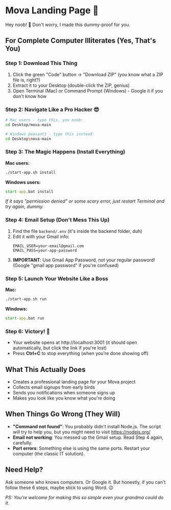 # Mova Landing Page 🚀

Hey noob! 👋 Don't worry, I made this dummy-proof for you.

## For Complete Computer Illiterates (Yes, That's You)

### Step 1: Download This Thing
1. Click the green "Code" button → "Download ZIP" (you know what a ZIP file is, right?)
2. Extract it to your Desktop (double-click the ZIP, genius)
3. Open Terminal (Mac) or Command Prompt (Windows) - Google it if you don't know how

### Step 2: Navigate Like a Pro Hacker 😎
```bash
# Mac users - type this, you noob:
cd Desktop/mova-main

# Windows peasants - type this instead:
cd Desktop\mova-main
```

### Step 3: The Magic Happens (Install Everything)

**Mac users:**
```bash
./start-app.sh install
```

**Windows users:**
```cmd
start-app.bat install
```

*If it says "permission denied" or some scary error, just restart Terminal and try again, dummy.*

### Step 4: Email Setup (Don't Mess This Up)
1. Find the file `backend/.env` (it's inside the backend folder, duh)
2. Edit it with your Gmail info:
   ```
   EMAIL_USER=your-email@gmail.com
   EMAIL_PASS=your-app-password
   ```
3. **IMPORTANT**: Use Gmail App Password, not your regular password! (Google "gmail app password" if you're confused)

### Step 5: Launch Your Website Like a Boss
**Mac:**
```bash
./start-app.sh run
```

**Windows:**
```cmd
start-app.bat run
```

### Step 6: Victory! 🎉
- Your website opens at http://localhost:3001 (it should open automatically, but click the link if you're lost)
- Press **Ctrl+C** to stop everything (when you're done showing off)

## What This Actually Does
- Creates a professional landing page for your Mova project
- Collects email signups from early birds
- Sends you notifications when someone signs up
- Makes you look like you know what you're doing

## When Things Go Wrong (They Will)
- **"Command not found"**: You probably didn't install Node.js. The script will try to help you, but you might need to visit https://nodejs.org/
- **Email not working**: You messed up the Gmail setup. Read Step 4 again, carefully.
- **Port errors**: Something else is using the same ports. Restart your computer (the classic IT solution).

## Need Help?
Ask someone who knows computers. Or Google it. But honestly, if you can't follow these 6 steps, maybe stick to using Word. 😉

*PS: You're welcome for making this so simple even your grandma could do it.*